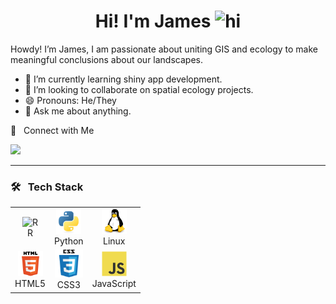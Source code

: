<h1 align="center"> Hi! I'm James <img src="https://user-images.githubusercontent.com/1303154/88677602-1635ba80-d120-11ea-84d8-d263ba5fc3c0.gif" width="28px" alt="hi"></h1>

Howdy! I’m James, I am passionate about uniting GIS and ecology to make meaningful conclusions about our landscapes. 
- 🌱 I’m currently learning shiny app development.
- 💞️ I’m looking to collaborate on spatial ecology projects.
- 😄 Pronouns: He/They
- :speech_balloon: Ask me about anything.

🤝 &nbsp; Connect with Me

[<img src="https://img.shields.io/badge/linkedin-%230077B5.svg?&style=for-the-badge&logo=linkedin&logoColor=white" />](https://www.linkedin.com/in/james-tsalah/)

<hr>

### 🛠 &nbsp; Tech Stack

<table>
  <tr>
    <td align="center">
      <img src="https://www.vectorlogo.zone/logos/r-project/r-project-icon.svg" alt="R" width="40"><br>R
    </td>
    <td align="center">
      <img src="https://raw.githubusercontent.com/devicons/devicon/master/icons/python/python-original.svg" alt="Python" width="40"><br>Python
    </td>
    <td align="center">
      <img src="https://raw.githubusercontent.com/devicons/devicon/master/icons/linux/linux-original.svg" alt="Linux" width="40"><br>Linux
    </td>
  </tr>
  <tr>
    <td align="center">
      <img src="https://raw.githubusercontent.com/devicons/devicon/master/icons/html5/html5-original-wordmark.svg" alt="HTML5" width="40"><br>HTML5
    </td>
    <td align="center">
      <img src="https://raw.githubusercontent.com/devicons/devicon/master/icons/css3/css3-original-wordmark.svg" alt="CSS3" width="45" height="45"><br>CSS3
    </td>
    <td align="center">
      <img src="https://raw.githubusercontent.com/devicons/devicon/master/icons/javascript/javascript-original.svg" alt="JavaScript" width="40"><br>JavaScript
    </td>
  </tr>
</table>
